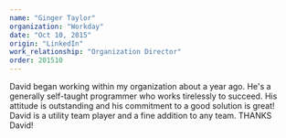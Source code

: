 ```yaml
---
name: "Ginger Taylor"
organization: "Workday"
date: "Oct 10, 2015"
origin: "LinkedIn"
work_relationship: "Organization Director"
order: 201510
---
```


David began working within my organization about a year ago. He's a generally self-taught programmer who works tirelessly to succeed. His attitude is outstanding and his commitment to a good solution is great! David is a utility team player and a fine addition to any team. THANKS David!
